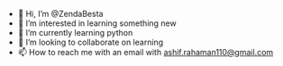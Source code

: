 - 👋 Hi, I’m @ZendaBesta
- 👀 I’m interested in learning something new
- 🌱 I’m currently learning python
- 💞️ I’m looking to collaborate on learning
- 📫 How to reach me with an email with ashif.rahaman110@gmail.com

<!---
ZendaBesta/ZendaBesta is a ✨ special ✨ repository because its `README.md` (this file) appears on your GitHub profile.
You can click the Preview link to take a look at your changes.
--->
